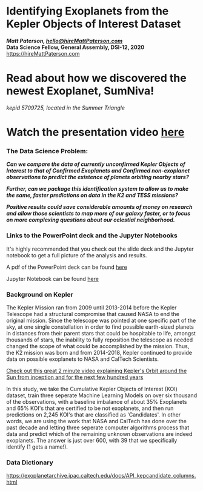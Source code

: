 # Identifying Exoplanets from the Kepler Objects of Interest Dataset
***Matt Paterson, hello@hireMattPaterson.com***<br>
**Data Science Fellow, General Assembly, DSI-12, 2020**<br>
https://hireMattPaterson.com

# Read about how we discovered the newest Exoplanet, SumNiva! 
<i>kepid 5709725, located in the Summer Triangle</i>

# Watch the presentation video <a href='https://www.hiremattpaterson.com/projects'>here</a>

### The Data Science Problem:
***Can we compare the data of currently unconfirmed Kepler Objects of Interest to that of Confirmed Exoplanets and Confirmed non-exoplanet observations to predict the existence of planets orbiting nearby stars?***

***Further, can we package this identification system to allow us to make the same, faster predictions on data in the K2 and TESS missions?***

***Positive results could save considerable amounts of money on research and allow those scientists to map more of our galaxy faster, or to focus on more complexing questions about our celestial neighborhood.***

### Links to the PowerPoint deck and the Jupyter Notebooks
It's highly recommended that you check out the slide deck and the Jupyter notebook to get a full picture of the analysis and results.

A pdf of the PowerPoint deck can be found <a href='https://github.com/MattPat1981/exoplanet_alpha_models/blob/master/presentationBoldlyGoing.pdf'>here</a>

Jupyter Notebook can be found <a href='https://github.com/MattPat1981/exoplanet_alpha_models/blob/master/code/exoplanet_identification.ipynb'>here</a>

### Background on Kepler
The Kepler Mission ran from 2009 until 2013-2014 before the Kepler Telescope had a structural compromise that caused NASA to end the original mission. Since the telescope was pointed at one specific part of the sky, at one single constellation in order to find possible earth-sized planets in distances from their parent stars that could be hospitable to life, amongst thousands of stars, the inability to fully reposition the telescope as needed changed the scope of what could be accomplished by the mission. Thus, the K2 mission was born and from 2014-2018, Kepler continued to provide data on possible exoplanets to NASA and CalTech Scientists.

<a href="https://www.youtube.com/embed/lBbHNzwom7g">Check out this great 2 minute video explaining Kepler's Orbit around the Sun from inception and for the next few hundred years</a>

In this study, we take the Cumulative Kepler Objects of Interest (KOI) dataset, train three seperate Machine Learning Models on over six thousand of the observations, with a baseline imbalance of about 35% Exoplanets and 65% KOI's that are certified to be not exoplanets, and then run predictions on 2,245 KOI's that are classified as 'Candidates'. In other words, we are using the work that NASA and CalTech has done over the past decade and letting three seperate computer algorithms process that data and predict which of the remaining unknown observations are indeed exoplanets. The answer is just over 600, with 39 that we specifically identify (1 gets a name!).

### Data Dictionary
https://exoplanetarchive.ipac.caltech.edu/docs/API_kepcandidate_columns.html
